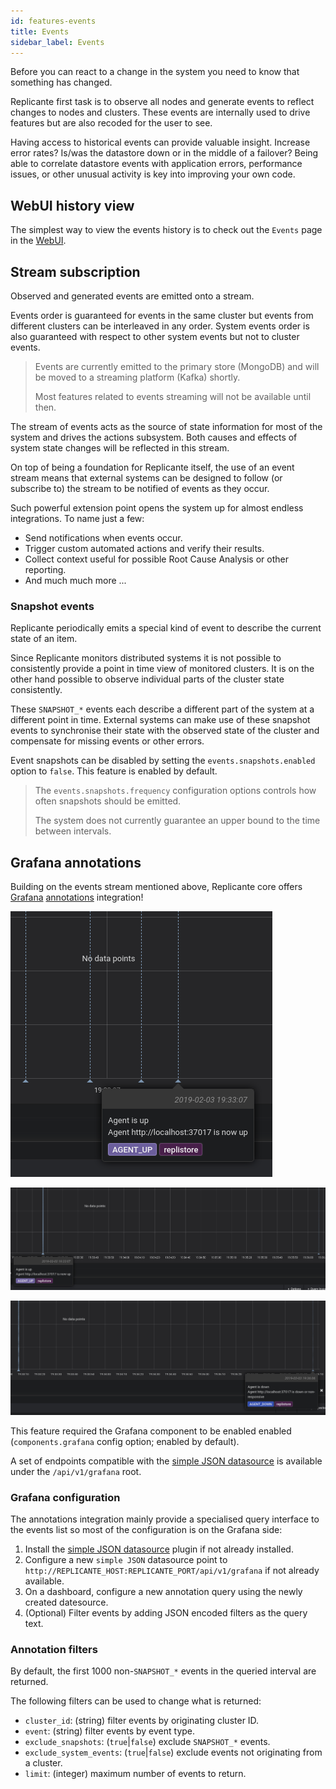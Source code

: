 ```yaml
---
id: features-events
title: Events
sidebar_label: Events
---
```


Before you can react to a change in the system you need to know that something has changed.

Replicante first task is to observe all nodes and generate events to reflect changes to nodes and clusters.
These events are internally used to drive features but are also recoded for the user to see.

Having access to historical events can provide valuable insight.
Increase error rates? Is/was the datastore down or in the middle of a failover?
Being able to correlate datastore events with application errors, performance issues,
or other unusual activity is key into improving your own code.


## WebUI history view
The simplest way to view the events history is to check out the `Events` page in the [WebUI](features-webui.md).


## Stream subscription
Observed and generated events are emitted onto a stream.

Events order is guaranteed for events in the same cluster but events from different clusters
can be interleaved in any order.
System events order is also guaranteed with respect to other system events but not to cluster events.

<blockquote class="warning">

Events are currently emitted to the primary store (MongoDB) and will be moved to
a streaming platform (Kafka) shortly.

Most features related to events streaming will not be available until then.

</blockquote>

The stream of events acts as the source of state information for most of the system
and drives the actions subsystem.
Both causes and effects of system state changes will be reflected in this stream.

On top of being a foundation for Replicante itself, the use of an event stream means that
external systems can be designed to follow (or subscribe to) the stream to be notified
of events as they occur.

Such powerful extension point opens the system up for almost endless integrations.
To name just a few:

  * Send notifications when events occur.
  * Trigger custom automated actions and verify their results.
  * Collect context useful for possible Root Cause Analysis or other reporting.
  * And much much more ...


### Snapshot events
Replicante periodically emits a special kind of event to describe the current state of an item.

Since Replicante monitors distributed systems it is not possible to consistently provide a
point in time view of monitored clusters.
It is on the other hand possible to observe individual parts of the cluster state consistently.

These `SNAPSHOT_*` events each describe a different part of the system at a different point in time.
External systems can make use of these snapshot events to synchronise their state with the observed
state of the cluster and compensate for missing events or other errors.

Event snapshots can be disabled by setting the `events.snapshots.enabled` option to `false`.
This feature is enabled by default.

<blockquote class="warning">

The `events.snapshots.frequency` configuration options controls how often snapshots should be emitted.

The system does not currently guarantee an upper bound to the time between intervals.

</blockquote>


## Grafana annotations
Building on the events stream mentioned above, Replicante core offers [Grafana](https://grafana.com/)
[annotations](http://docs.grafana.org/reference/annotations/) integration!

![Annotation of an Agent Up event close up](assets/grafana-agent-up-zoom.png)

![Annotation of an Agent Up event](assets/grafana-agent-up.png)

![Annotation of an Agent Down event](assets/grafana-agent-down.png)

This feature required the Grafana component to be enabled enabled (`components.grafana` config option; enabled by default).

A set of endpoints compatible with the
[simple JSON datasource](https://grafana.com/plugins/grafana-simple-json-datasource)
is available under the `/api/v1/grafana` root.


### Grafana configuration
The annotations integration mainly provide a specialised query interface to the events list
so most of the configuration is on the Grafana side:

  1. Install the [simple JSON datasource](https://grafana.com/plugins/grafana-simple-json-datasource)
     plugin if not already installed.
  2. Configure a new `simple JSON` datasource point to `http://REPLICANTE_HOST:REPLICANTE_PORT/api/v1/grafana`
     if not already available.
  3. On a dashboard, configure a new annotation query using the newly created datesource.
  4. (Optional) Filter events by adding JSON encoded filters as the query text.


### Annotation filters
By default, the first 1000 non-`SNAPSHOT_*` events in the queried interval are returned.

The following filters can be used to change what is returned:

  * `cluster_id`: (string) filter events by originating cluster ID.
  * `event`: (string) filter events by event type.
  * `exclude_snapshots`: (`true`|`false`) exclude `SNAPSHOT_*` events.
  * `exclude_system_events`: (`true`|`false`) exclude events not originating from a cluster.
  * `limit`: (integer) maximum number of events to return.
